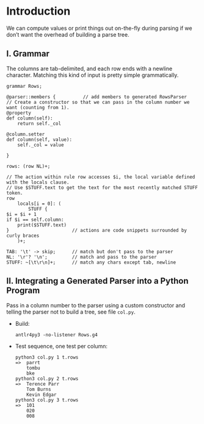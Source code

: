 # Introduction
We can compute values or print things out on-the-fly during parsing if we don’t want the overhead of building a parse tree.

## I. Grammar
The columns are tab-delimited, and each row ends with a newline character. Matching this kind of input is pretty simple grammatically.

```antlr
grammar Rows;

@parser::members {          // add members to generated RowsParser
// Create a constructor so that we can pass in the column number we want (counting from 1).
@property
def column(self):
    return self._col

@column.setter
def column(self, value):
    self._col = value

}

rows: (row NL)+;

// The action within rule row accesses $i, the local variable defined with the locals clause.
// Use $STUFF.text to get the text for the most recently matched STUFF token.
row
	locals[i = 0]: ( 
		STUFF {
$i = $i + 1
if $i == self.column:
    print($STUFF.text)  
}                       // actions are code snippets surrounded by curly braces
	)+;

TAB: '\t' -> skip;      // match but don't pass to the parser
NL: '\r'? '\n';         // match and pass to the parser
STUFF: ~[\t\r\n]+;      // match any chars except tab, newline
```

## II. Integrating a Generated Parser into a Python Program
Pass in a column number to the parser using a custom constructor and telling the parser not to build a tree, see file `col.py`.
- Build:
    ```
    antlr4py3 -no-listener Rows.g4
    ```
- Test sequence, one test per column:
    ```
    python3 col.py 1 t.rows
    =>  parrt
        tombu
        bke
    python3 col.py 2 t.rows
    =>  Terence Parr
        Tom Burns
        Kevin Edgar
    python3 col.py 3 t.rows
    =>  101
        020
        008
    ```